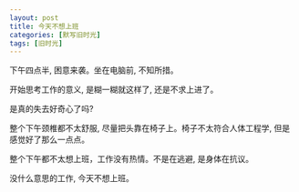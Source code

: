 ```yaml
---
layout: post
title: 今天不想上班
categories: [默写旧时光]
tags: [旧时光]
---
```


下午四点半, 困意来袭。坐在电脑前, 不知所措。

开始思考工作的意义, 是糊一糊就这样了, 还是不求上进了。

是真的失去好奇心了吗?

整个下午颈椎都不太舒服, 尽量把头靠在椅子上。椅子不太符合人体工程学, 但是感觉好了那么一点点。

整个下午都不太想上班，工作没有热情。不是在逃避, 是身体在抗议。

没什么意思的工作, 今天不想上班。